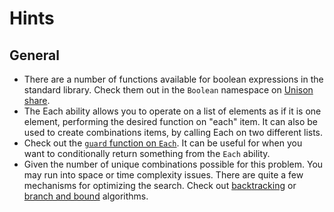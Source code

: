 # Hints

## General

- There are a number of functions available for boolean expressions in the standard library. Check them out in the `Boolean` namespace on [Unison share](https://share.unison-lang.org/@unison/code/latest/namespaces/public/base/latest/;/types/Boolean).
- The Each ability allows you to operate on a list of elements as if it is one element, performing the desired function on "each" item. It can also be used to create combinations items, by calling Each on two different lists.
- Check out the [`guard` function on `Each`](https://share.unison-lang.org/@unison/code/latest/namespaces/public/base/latest/;/types/abilities/Each). It can be useful for when you want to conditionally return something from the `Each` ability.
- Given the number of unique combinations possible for this problem. You may run into space or time complexity issues. There are quite a few mechanisms for optimizing the search. Check out [backtracking](https://www.geeksforgeeks.org/backtracking-algorithms/) or [branch and bound](https://www.geeksforgeeks.org/branch-and-bound-algorithm/?ref=lbp) algorithms.